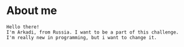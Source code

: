 # About me
    Hello there!
    I'm Arkadi, from Russia. I want to be a part of this challenge.
    I'm really new in programming, but i want to change it.

